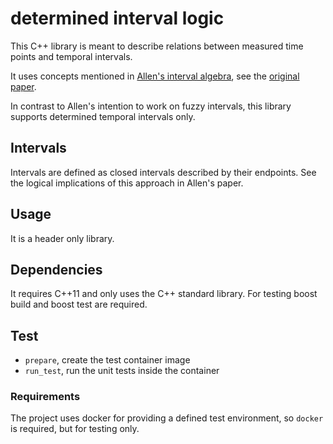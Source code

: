 # determined interval logic
This C++ library is meant to describe relations between measured time points and temporal intervals.

It uses concepts mentioned in [Allen's interval algebra](https://en.wikipedia.org/wiki/Allen's_interval_algebra), see the [original paper](http://cse.unl.edu/~choueiry/Documents/Allen-CACM1983.pdf).

In contrast to Allen's intention to work on fuzzy intervals, this library supports determined temporal intervals only.

## Intervals
Intervals are defined as closed intervals described by their endpoints. See the logical implications of this approach in Allen's paper.

## Usage
It is a header only library.

## Dependencies
It requires C++11 and only uses the C++ standard library. For testing boost build and boost test are required.

## Test

* `prepare`, create the test container image
* `run_test`, run the unit tests inside the container

### Requirements
The project uses docker for providing a defined test environment, so `docker` is required, but for testing only.
